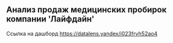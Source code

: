 ## Анализ продаж медицинских пробирок компании 'Лайфдайн'

Ссылка на дашборд <https://datalens.yandex/i023frvh52ao4>
